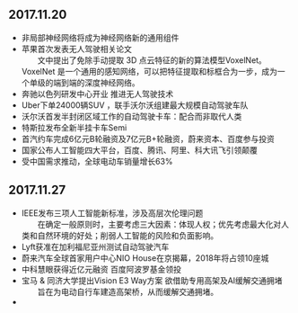 
## 2017.11.20
* 非局部神经网络将成为神经网络新的通用组件
* 苹果首次发表无人驾驶相关论文  
　　文中提出了免除手动提取 3D 点云特征的新的算法模型VoxelNet。VoxelNet 是一个通用的感知网络，可以把特征提取和标框合为一步，成为一个单级的端到端的深度神经网络。  
* 奔驰以色列研发中心开业  推进无人驾驶技术
* Uber下单24000辆SUV ，联手沃尔沃组建最大规模自动驾驶车队  
* 沃尔沃首发半封闭区域工作的自动驾驶卡车：配合而非取代人类  
* 特斯拉发布全新半挂卡车Semi  
* 首汽约车完成6亿元B轮融资及7亿元B+轮融资，蔚来资本、百度参与投资
* 国家公布人工智能四大平台，百度、腾讯、阿里、科大讯飞引领颠覆
* 受中国需求推动，全球电动车销量增长63%

## 2017.11.27
* IEEE发布三项人工智能新标准，涉及高层次伦理问题  
　　在确定一般原则时，主要考虑三大因素：体现人权；优先考虑最大化对人类和自然环境的好处；削弱人工智能的风险和负面影响。
* Lyft获准在加利福尼亚州测试自动驾驶汽车
* 蔚来汽车全球首家用户中心NIO House在京揭幕，2018年将占领10座城
* 中科慧眼获得近亿元融资 百度阿波罗基金领投
* 宝马 & 同济大学提出Vision E3 Way方案 欲借助专用高架及AI缓解交通拥堵  
　　旨在为电动自行车建造高架桥，从而缓解交通拥堵。
* 

